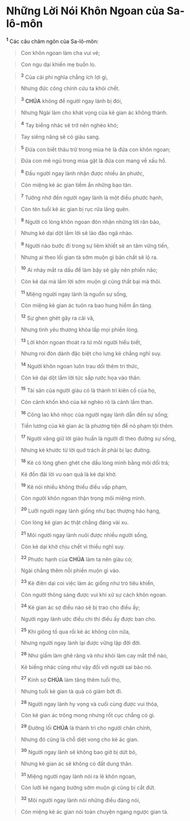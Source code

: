 # Những Lời Nói Khôn Ngoan của Sa-lô-môn
<sup><b>1</b></sup> Các câu châm ngôn của Sa-lô-môn:


> Con khôn ngoan làm cha vui vẻ;
>


> Con ngu dại khiến mẹ buồn lo.
>


> <sup><b>2</b></sup> Của cải phi nghĩa chẳng ích lợi gì,
>


> Nhưng đức công chính cứu ta khỏi chết.
>


> <sup><b>3</b></sup> **CHÚA** không để người ngay lành bị đói,
>


> Nhưng Ngài làm cho khát vọng của kẻ gian ác không thành.
>


> <sup><b>4</b></sup> Tay biếng nhác sẽ trở nên nghèo khó;
>


> Tay siêng năng sẽ có giàu sang.
>


> <sup><b>5</b></sup> Đứa con biết thâu trữ trong mùa hè là đứa con khôn ngoan;
>


> Đứa con mê ngủ trong mùa gặt là đứa con mang về xấu hổ.
>


> <sup><b>6</b></sup> Đầu người ngay lành nhận được nhiều ân phước,
>


> Còn miệng kẻ ác gian tiềm ẩn những bạo tàn.
>


> <sup><b>7</b></sup> Tưởng nhớ đến người ngay lành là một điều phước hạnh,
>


> Còn tên tuổi kẻ ác gian bị rục rữa lãng quên.
>


> <sup><b>8</b></sup> Người có lòng khôn ngoan đón nhận những lời răn bảo,
>


> Nhưng kẻ dại dột lắm lời sẽ lảo đảo ngã nhào.
>


> <sup><b>9</b></sup> Người nào bước đi trong sự liêm khiết sẽ an tâm vững tiến,
>


> Nhưng ai theo lối gian tà sớm muộn gì bản chất sẽ lộ ra.
>


> <sup><b>10</b></sup> Ai nháy mắt ra dấu để làm bậy sẽ gây nên phiền não;
>


> Còn kẻ dại mà lắm lời sớm muộn gì cũng thất bại mà thôi.
>


> <sup><b>11</b></sup> Miệng người ngay lành là nguồn sự sống,
>


> Còn miệng kẻ gian ác tuôn ra bao hung hiểm ẩn tàng.
>


> <sup><b>12</b></sup> Sự ghen ghét gây ra cãi vã,
>


> Nhưng tình yêu thương khỏa lấp mọi phiền lòng.
>


> <sup><b>13</b></sup> Lời khôn ngoan thoát ra từ môi người hiểu biết,
>


> Nhưng roi đòn dành đặc biệt cho lưng kẻ chẳng nghĩ suy.
>


> <sup><b>14</b></sup> Người khôn ngoan luôn trau dồi thêm tri thức,
>


> Còn kẻ dại dột lắm lời tức sắp rước họa vào thân.
>


> <sup><b>15</b></sup> Tài sản của người giàu có là thành trì kiên cố của họ,
>


> Còn cảnh khốn khó của kẻ nghèo rõ là cảnh lầm than.
>


> <sup><b>16</b></sup> Công lao khó nhọc của người ngay lành dẫn đến sự sống;
>


> Tiền lương của kẻ gian ác là phương tiện để nó phạm tội thêm.
>


> <sup><b>17</b></sup> Người vâng giữ lời giáo huấn là người đi theo đường sự sống,
>


> Nhưng kẻ khước từ lời quở trách ắt phải bị lạc đường.
>


> <sup><b>18</b></sup> Kẻ có lòng ghen ghét che dấu lòng mình bằng môi dối trá;
>


> Kẻ đồn đãi lời vu oan quả là kẻ dại khờ.
>


> <sup><b>19</b></sup> Kẻ nói nhiều không thiếu điều vấp phạm,
>


> Còn người khôn ngoan thận trọng môi miệng mình.
>


> <sup><b>20</b></sup> Lưỡi người ngay lành giống như bạc thượng hảo hạng,
>


> Còn lòng kẻ gian ác thật chẳng đáng vài xu.
>


> <sup><b>21</b></sup> Môi người ngay lành nuôi được nhiều người sống,
>


> Còn kẻ dại khờ chịu chết vì thiếu nghĩ suy.
>


> <sup><b>22</b></sup> Phước hạnh của **CHÚA** làm ta nên giàu có;
>


> Ngài chẳng thêm nỗi phiền muộn gì vào.
>


> <sup><b>23</b></sup> Kẻ điên dại coi việc làm ác giống như trò tiêu khiển,
>


> Còn người thông sáng được vui khi xử sự cách khôn ngoan.
>


> <sup><b>24</b></sup> Kẻ gian ác sợ điều nào sẽ bị trao cho điều ấy;
>


> Người ngay lành ước điều chi thì điều ấy được ban cho.
>


> <sup><b>25</b></sup> Khi giông tố qua rồi kẻ ác không còn nữa,
>


> Nhưng người ngay lành lại được vững lập đời đời.
>


> <sup><b>26</b></sup> Như giấm làm ghê răng và như khói làm cay mắt thể nào,
>


> Kẻ biếng nhác cũng như vậy đối với người sai bảo nó.
>


> <sup><b>27</b></sup> Kính sợ **CHÚA** làm tăng thêm tuổi thọ,
>


> Nhưng tuổi kẻ gian tà quả có giảm bớt đi.
>


> <sup><b>28</b></sup> Người ngay lành hy vọng và cuối cùng được vui thỏa,
>


> Còn kẻ gian ác trông mong nhưng rốt cục chẳng có gì.
>


> <sup><b>29</b></sup> Đường lối **CHÚA** là thành trì cho người chân chính,
>


> Nhưng đó cũng là chỗ diệt vong cho kẻ ác gian.
>


> <sup><b>30</b></sup> Người ngay lành sẽ không bao giờ bị dứt bỏ,
>


> Nhưng kẻ gian ác sẽ không có đất dung thân.
>


> <sup><b>31</b></sup> Miệng người ngay lành nói ra lẽ khôn ngoan,
>


> Còn lưỡi kẻ ngang bướng sớm muộn gì cũng bị cắt đứt.
>


> <sup><b>32</b></sup> Môi người ngay lành nói những điều đáng nói,
>


> Còn miệng kẻ ác gian nói toàn chuyện ngang ngược gian tà.
>
